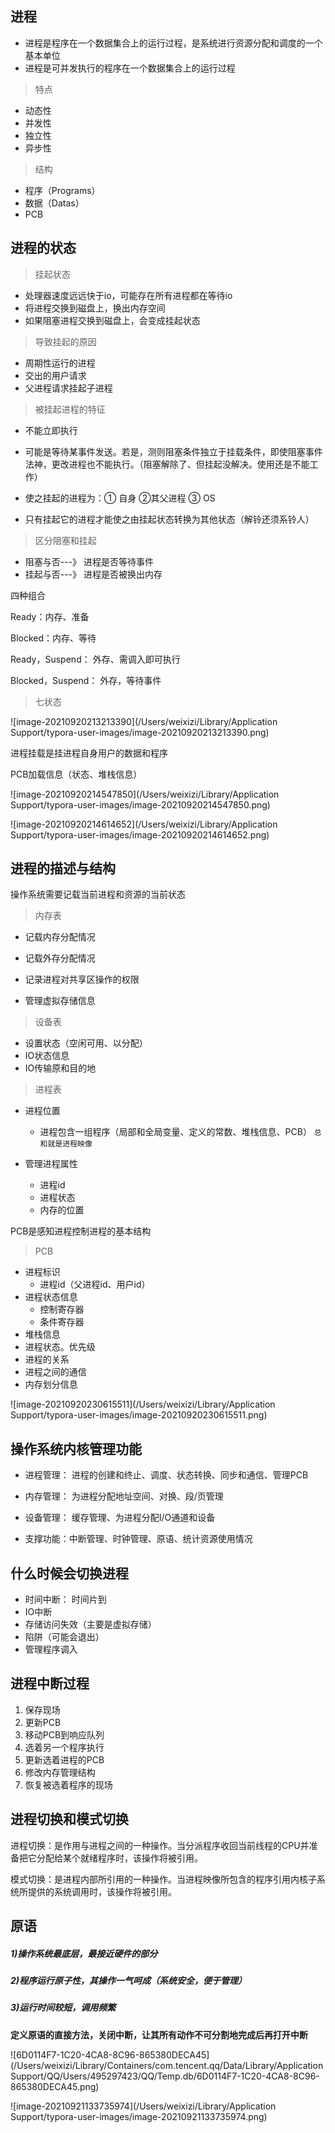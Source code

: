 ## 进程

* 进程是程序在一个数据集合上的运行过程，是系统进行资源分配和调度的一个基本单位
* 进程是可并发执行的程序在一个数据集合上的运行过程 

> 特点

* 动态性
* 并发性
* 独立性
* 异步性

> 结构

* 程序（Programs）
* 数据（Datas）
* PCB



## 进程的状态

> 挂起状态

* 处理器速度远远快于io，可能存在所有进程都在等待io
* 将进程交换到磁盘上，换出内存空间
* 如果阻塞进程交换到磁盘上，会变成挂起状态




> 导致挂起的原因

* 周期性运行的进程
* 交出的用户请求
* 父进程请求挂起子进程



> 被挂起进程的特征

* 不能立即执行

* 可能是等待某事件发送。若是，测则阻塞条件独立于挂载条件，即使阻塞事件法神，更改进程也不能执行。（阻塞解除了、但挂起没解决。使用还是不能工作）

* 使之挂起的进程为：① 自身 ②其父进程 ③ OS
* 只有挂起它的进程才能使之由挂起状态转换为其他状态（解铃还须系铃人）


> 区分阻塞和挂起

* 阻塞与否---》 进程是否等待事件
* 挂起与否---》 进程是否被换出内存

四种组合

Ready：内存、准备

Blocked：内存、等待

Ready，Suspend： 外存、需调入即可执行

Blocked，Suspend： 外存，等待事件



> 七状态

![image-20210920213213390](/Users/weixizi/Library/Application Support/typora-user-images/image-20210920213213390.png)

进程挂载是挂进程自身用户的数据和程序

PCB加载信息（状态、堆栈信息）

![image-20210920214547850](/Users/weixizi/Library/Application Support/typora-user-images/image-20210920214547850.png)

![image-20210920214614652](/Users/weixizi/Library/Application Support/typora-user-images/image-20210920214614652.png)



## 进程的描述与结构

操作系统需要记载当前进程和资源的当前状态



> 内存表

* 记载内存分配情况

* 记载外存分配情况

* 记录进程对共享区操作的权限
* 管理虚拟存储信息



> 设备表

* 设置状态（空闲可用、以分配）
* IO状态信息
* IO传输原和目的地



> 进程表

* 进程位置
  * 进程包含一组程序（局部和全局变量、定义的常数、堆栈信息、PCB） `总和就是进程映像`

* 管理进程属性
  * 进程id
  * 进程状态
  * 内存的位置

PCB是感知进程控制进程的基本结构



> PCB

* 进程标识
  * 进程id（父进程id、用户id）
* 进程状态信息
  * 控制寄存器
  * 条件寄存器
* 堆栈信息
* 进程状态。优先级
* 进程的关系
* 进程之间的通信
* 内存划分信息

![image-20210920230615511](/Users/weixizi/Library/Application Support/typora-user-images/image-20210920230615511.png)



## 操作系统内核管理功能

* 进程管理： 进程的创建和终止、调度、状态转换、同步和通信、管理PCB 

* 内存管理： 为进程分配地址空间、对换、段/页管理
* 设备管理： 缓存管理、为进程分配I/O通道和设备
* 支撑功能：中断管理、时钟管理、原语、统计资源使用情况



## 什么时候会切换进程

* 时间中断： 时间片到
* IO中断
* 存储访问失效（主要是虚拟存储）
* 陷阱（可能会退出）
* 管理程序调入



## 进程中断过程

1. 保存现场
2. 更新PCB
3. 移动PCB到响应队列
4. 选着另一个程序执行
5. 更新选着进程的PCB
6. 修改内存管理结构
7. 恢复被选着程序的现场



## 进程切换和模式切换

进程切换：是作用与进程之间的一种操作。当分派程序收回当前线程的CPU并准备把它分配给某个就绪程序时，该操作将被引用。

模式切换：是进程内部所引用的一种操作。当进程映像所包含的程序引用内核子系统所提供的系统调用时，该操作将被引用。



## 原语

##### 1)操作系统最底层，最接近硬件的部分

##### 2)程序运行原子性，其操作一气呵成（系统安全，便于管理）

##### 3)运行时间较短，调用频繁

**定义原语的直接方法，关闭中断，让其所有动作不可分割地完成后再打开中断**



![6D0114F7-1C20-4CA8-8C96-865380DECA45](/Users/weixizi/Library/Containers/com.tencent.qq/Data/Library/Application Support/QQ/Users/495297423/QQ/Temp.db/6D0114F7-1C20-4CA8-8C96-865380DECA45.png)

![image-20210921133735974](/Users/weixizi/Library/Application Support/typora-user-images/image-20210921133735974.png)
